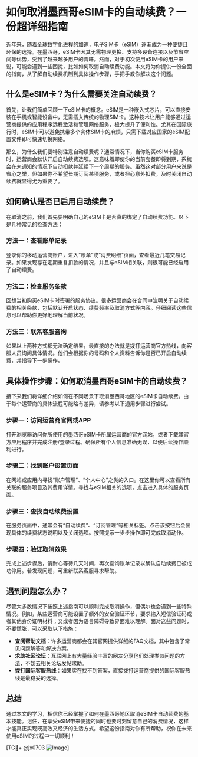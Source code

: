 # 如何取消墨西哥eSIM卡的自动续费？一份超详细指南

近年来，随着全球数字化进程的加速，电子SIM卡（eSIM）逐渐成为一种便捷且环保的选择。在墨西哥，eSIM卡因其无需物理更换、支持多设备连接以及节省空间等优势，受到了越来越多用户的青睐。然而，对于初次使用eSIM卡的用户来说，可能会遇到一些困扰，比如如何取消自动续费功能。本文将为你提供一份全面的指南，从了解自动续费机制到具体操作步骤，手把手教你解决这个问题。

## 什么是eSIM卡？为什么需要关注自动续费？

首先，让我们简单回顾一下eSIM卡的概念。eSIM是一种嵌入式芯片，可以直接安装在手机或智能设备中，无需插入传统的物理SIM卡。这种技术让用户能够通过运营商提供的应用程序远程激活和管理网络服务，极大提升了便利性。尤其在国际旅行时，eSIM卡可以避免携带多个实体SIM卡的麻烦，只需下载对应国家的eSIM配置文件即可快速切换网络。

那么，为什么我们要特别注意自动续费呢？通常情况下，当你购买eSIM卡服务时，运营商会默认开启自动续费选项。这意味着即使你的当前套餐即将到期，系统会在未通知的情况下自动扣款并延续下一个周期的服务。虽然这对部分用户来说是省心之举，但如果你不希望长期订阅某项服务，或者担心意外扣费，及时关闭自动续费就显得尤为重要了。

## 如何确认是否已启用自动续费？

在取消之前，我们首先要明确自己的eSIM卡是否真的绑定了自动续费功能。以下是几种常见的检查方法：

### 方法一：查看账单记录
登录你的移动运营商账户，进入“账单”或“消费明细”页面，查看最近几笔交易记录。如果发现存在定期重复扣款的情况，并且与eSIM相关联，则很可能已经启用了自动续费。

### 方法二：检查服务条款
回想当初购买eSIM卡时签署的服务协议。很多运营商会在合同中注明关于自动续费的相关条款，包括默认开启状态、续费频率及取消方式等内容。仔细阅读这些信息可以帮助你更好地理解当前状况。

### 方法三：联系客服咨询
如果以上两种方式都无法确定结果，最直接的办法就是拨打运营商官方热线，向客服人员询问具体情况。他们会根据你的号码和个人资料告诉你是否已开启自动续费，并指导下一步操作。

## 具体操作步骤：如何取消墨西哥eSIM卡的自动续费？

接下来我们将详细介绍如何在不同场景下取消墨西哥地区的eSIM卡自动续费。由于每个运营商的具体流程可能略有差异，请参考以下通用步骤进行尝试。

### 步骤一：访问运营商官网或APP
打开浏览器访问你所使用的墨西哥eSIM卡所属运营商的官方网站，或者下载其官方应用程序并完成注册/登录过程。确保所有个人信息准确无误，以便后续操作顺利进行。

### 步骤二：找到账户设置页面
在网站或应用内寻找“账户管理”、“个人中心”之类的入口。在这里你可以查看所有关联的服务项目及其费用详情。寻找与eSIM相关的选项，点击进入具体的服务页面。

### 步骤三：查找自动续费设置
在服务页面中，通常会有“自动续费”、“订阅管理”等相关标签。点击该按钮后会出现具体的续费状态说明以及关闭选项。按照提示一步步操作即可完成取消动作。

### 步骤四：验证取消效果
完成上述步骤后，请耐心等待几天时间，再次查询账单记录以确认自动续费已被成功停用。若发现问题，可重新联系客服寻求帮助。

## 遇到问题怎么办？

尽管大多数情况下按照上述指南可以顺利完成取消操作，但偶尔也会遇到一些特殊情况。例如，某些运营商可能设置了额外的安全验证环节，要求输入短信验证码或者其他身份证明材料；又或者因为语言障碍导致界面难以理解。面对这些问题时，不要慌张，可以采取以下措施：

- **查阅帮助文档**：许多运营商都会在其官网提供详细的FAQ文档，其中包含了常见问题解答和解决方案。
- **求助社区论坛**：互联网上有大量经验丰富的网友分享他们处理类似问题的方法，不妨去相关论坛发帖求助。
- **拨打国际客服热线**：如果实在找不到答案，直接拨打运营商提供的国际客服热线是最稳妥的选择。

## 总结

通过本文的学习，相信你已经掌握了如何在墨西哥地区取消eSIM卡自动续费的基本技能。记住，在享受eSIM带来便捷的同时也要时刻留意自己的消费情况，这样才能真正实现既高效又经济的生活方式。希望这份指南对你有所帮助，祝你在未来使用eSIM的过程中一切顺利！

[TG💪+ @jx0703 ![Image](https://github.com/user-attachments/assets/dbca1d08-cadb-493c-b0ec-ad6f7a83f270)]